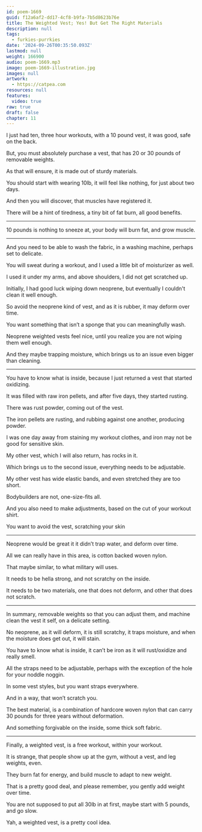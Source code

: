 ```yaml
---
id: poem-1669  
guid: f12a6af2-dd17-4cf8-b9fa-7b5d8623b76e
title: The Weighted Vest; Yes! But Get The Right Materials
description: null
tags:
  - furkies-purrkies
date: '2024-09-26T00:35:50.093Z'
lastmod: null
weight: 166900
audio: poem-1669.mp3
image: poem-1669-illustration.jpg
images: null
artwork:
  - https://catpea.com
resources: null
features:
  video: true
raw: true
draft: false
chapter: 11
---
```



I just had ten, three hour workouts,
with a 10 pound vest, it was good, safe on the back.

But, you must absolutely purchase a vest,
that has 20 or 30 pounds of removable weights.

As that will ensure,
it is made out of sturdy materials.

You should start with wearing 10lb,
it will feel like nothing, for just about two days.

And then you will discover,
that muscles have registered it.

There will be a hint of tiredness,
a tiny bit of fat burn, all good benefits.

---

10 pounds is nothing to sneeze at,
your body will burn fat, and grow muscle.

---

And you need to be able to wash the fabric,
in a washing machine, perhaps set to delicate.

You will sweat during a workout,
and I used a little bit of moisturizer as well.

I used it under my arms,
and above shoulders, I did not get scratched up.

Initially, I had good luck wiping down neoprene,
but eventually I couldn't clean it well enough.

So avoid the neoprene kind of vest,
and as it is rubber, it may deform over time.

You want something that isn’t a sponge
that you can meaningfully wash.

Neoprene weighted vests feel nice,
until you realize you are not wiping them well enough.

And they maybe trapping moisture,
which brings us to an issue even bigger than cleaning.

---

You have to know what is inside,
because I just returned a vest that started oxidizing.

It was filled with raw iron pellets,
and after five days, they started rusting.

There was rust powder,
coming out of the vest.

The iron pellets are rusting,
and rubbing against one another, producing powder.

I was one day away from staining my workout clothes,
and iron may not be good for sensitive skin.

My other vest, which I will also return,
has rocks in it.

Which brings us to the second issue,
everything needs to be adjustable.

My other vest has wide elastic bands,
and even stretched they are too short.

Bodybuilders are not,
one-size-fits all.

And you also need to make adjustments,
based on the cut of your workout shirt.

You want to avoid the vest,
scratching your skin

---

Neoprene would be great it it didn’t trap water,
and deform over time.

All we can really have in this area,
is cotton backed woven nylon.

That maybe similar,
to what military will uses.

It needs to be hella strong,
and not scratchy on the inside.

It needs to be two materials,
one that does not deform, and other that does not scratch.

---

In summary, removable weights so that you can adjust them,
and machine clean the vest it self, on a delicate setting.

No neoprene, as it will deform, it is still scratchy,
it traps moisture, and when the moisture does get out, it will stain.

You have to know what is inside,
it can’t be iron as it will rust/oxidize and really smell.

All the straps need to be adjustable,
perhaps with the exception of the hole for your noddle noggin.

In some vest styles,
but you want straps everywhere.

And in a way,
that won’t scratch you.

The best material, is a combination of hardcore woven nylon
that can carry 30 pounds for three years without deformation.

And something forgivable on the inside,
some thick soft fabric.

---

Finally, a weighted vest,
is a free workout, within your workout.

It is strange, that people show up at the gym,
without a vest, and leg weights, even.

They burn fat for energy,
and build muscle to adapt to new weight.

That is a pretty good deal, and please remember,
you gently add weight over time.

You are not supposed to put all 30lb in at first,
maybe start with 5 pounds, and go slow.

Yah, a weighted vest,
is a pretty cool idea.
